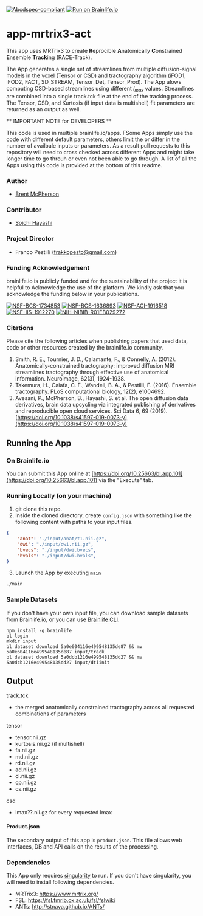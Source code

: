 [![Abcdspec-compliant](https://img.shields.io/badge/ABCD_Spec-v1.1-green.svg)](https://github.com/brain-life/abcd-spec)
[![Run on Brainlife.io](https://img.shields.io/badge/Brainlife-bl.app.1-blue.svg)](https://doi.org/10.25663/bl.app.101)

# app-mrtrix3-act

This app uses MRTrix3 to create **R**eprocible **A**natomically **C**onstrained **E**nsemble **Track**ing (RACE-Track).

The App generates a single set of streamlines from multiple diffusion-signal models in the voxel (Tensor or CSD) and tractography algorithm (iFOD1, iFOD2, FACT, SD_STREAM, Tensor_Det, Tensor_Prod). The App alows computing CSD-based streamlines using different $l_{max}$ values. Streamlines are combined into a single track.tck file at the end of the tracking process. The Tensor, CSD, and Kurtosis (if input data is multishell) fit parameters are returned as an output as well. 

** IMPORTANT NOTE for DEVELOPERS **

This code is used in multiple brainlife.io/apps. FSome Apps simply use the code with different default parameters, others limit the or differ in the number of availbale inputs or parameters. As a result pull requests to this repository will need to cross checked across different Apps and might take longer time to go throuh or even not been able to go through. A list of all the Apps using this code is provided at the bottom of this readme.

### Author
- [Brent McPherson](bcmcpher@iu.edu)

### Contributor
- [Soichi Hayashi](hayashis@iu.edu)

### Project Director
- Franco Pestilli (frakkopesto@gmail.com)

### Funding Acknowledgement
brainlife.io is publicly funded and for the sustainability of the project it is helpful to Acknowledge the use of the platform. We kindly ask that you acknowledge the funding below in your publications.

[![NSF-BCS-1734853](https://img.shields.io/badge/NSF_BCS-1734853-blue.svg)](https://nsf.gov/awardsearch/showAward?AWD_ID=1734853)
[![NSF-BCS-1636893](https://img.shields.io/badge/NSF_BCS-1636893-blue.svg)](https://nsf.gov/awardsearch/showAward?AWD_ID=1636893)
[![NSF-ACI-1916518](https://img.shields.io/badge/NSF_ACI-1916518-blue.svg)](https://nsf.gov/awardsearch/showAward?AWD_ID=1916518)
[![NSF-IIS-1912270](https://img.shields.io/badge/NSF_IIS-1912270-blue.svg)](https://nsf.gov/awardsearch/showAward?AWD_ID=1912270)
[![NIH-NIBIB-R01EB029272](https://img.shields.io/badge/NIH_NIBIB-R01EB029272-green.svg)](https://grantome.com/grant/NIH/R01-EB029272-01)

### Citations
Please cite the following articles when publishing papers that used data, code or other resources created by the brainlife.io community.

1. Smith, R. E., Tournier, J. D., Calamante, F., & Connelly, A. (2012). Anatomically-constrained tractography: improved diffusion MRI streamlines tractography through effective use of anatomical information. Neuroimage, 62(3), 1924-1938.
2. Takemura, H., Caiafa, C. F., Wandell, B. A., & Pestilli, F. (2016). Ensemble tractography. PLoS computational biology, 12(2), e1004692.
3. Avesani, P., McPherson, B., Hayashi, S. et al. The open diffusion data derivatives, brain data upcycling via integrated publishing of derivatives and reproducible open cloud services. Sci Data 6, 69 (2019). [https://doi.org/10.1038/s41597-019-0073-y](https://doi.org/10.1038/s41597-019-0073-y)

## Running the App 

### On Brainlife.io

You can submit this App online at [https://doi.org/10.25663/bl.app.101](https://doi.org/10.25663/bl.app.101) via the "Execute" tab.

### Running Locally (on your machine)

1. git clone this repo.
2. Inside the cloned directory, create `config.json` with something like the following content with paths to your input files.

```json
{
    "anat": "./input/anat/t1.nii.gz",
	"dwi": "./input/dwi.nii.gz",
	"bvecs": "./input/dwi.bvecs",
	"bvals": "./input/dwi.bvals",
}
```

3. Launch the App by executing `main`

```bash
./main
```

### Sample Datasets

If you don't have your own input file, you can download sample datasets from Brainlife.io, or you can use [Brainlife CLI](https://github.com/brain-life/cli).

```
npm install -g brainlife
bl login
mkdir input
bl dataset download 5a0e604116e499548135de87 && mv 5a0e604116e499548135de87 input/track
bl dataset download 5a0dcb1216e499548135dd27 && mv 5a0dcb1216e499548135dd27 input/dtiinit
```

## Output

track.tck
- the merged anatomically constrained tractography across all requested combinations of parameters

tensor
- tensor.nii.gz
- kurtosis.nii.gz (if multishell)
- fa.nii.gz
- md.nii.gz
- rd.nii.gz
- ad.nii.gz
- cl.nii.gz
- cp.nii.gz
- cs.nii.gz

csd
- lmax??.nii.gz for every requested lmax


#### Product.json

The secondary output of this app is `product.json`. This file allows web interfaces, DB and API calls on the results of the processing. 

### Dependencies

This App only requires [singularity](https://www.sylabs.io/singularity/) to run. If you don't have singularity, you will need to install following dependencies.  

  - MRTrix3: https://www.mrtrix.org/
  - FSL: https://fsl.fmrib.ox.ac.uk/fsl/fslwiki
  - ANTs: http://stnava.github.io/ANTs/

